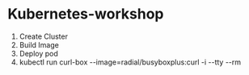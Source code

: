 # Kubernetes-workshop

1) Create Cluster
2) Build Image
3) Deploy pod
4) kubectl run curl-box --image=radial/busyboxplus:curl -i --tty --rm
